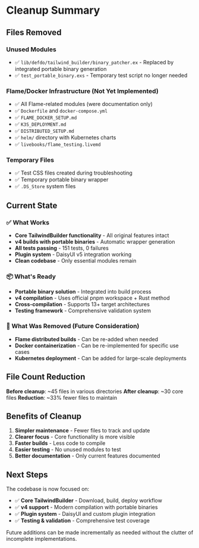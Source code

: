 # Cleanup Summary

## Files Removed

### Unused Modules
- ✅ `lib/defdo/tailwind_builder/binary_patcher.ex` - Replaced by integrated portable binary generation
- ✅ `test_portable_binary.exs` - Temporary test script no longer needed

### Flame/Docker Infrastructure (Not Yet Implemented)
- ✅ All Flame-related modules (were documentation only)
- ✅ `Dockerfile` and `docker-compose.yml`
- ✅ `FLAME_DOCKER_SETUP.md`
- ✅ `K3S_DEPLOYMENT.md`
- ✅ `DISTRIBUTED_SETUP.md`
- ✅ `helm/` directory with Kubernetes charts
- ✅ `livebooks/flame_testing.livemd`

### Temporary Files
- ✅ Test CSS files created during troubleshooting
- ✅ Temporary portable binary wrapper
- ✅ `.DS_Store` system files

## Current State

### ✅ What Works
- **Core TailwindBuilder functionality** - All original features intact
- **v4 builds with portable binaries** - Automatic wrapper generation
- **All tests passing** - 151 tests, 0 failures
- **Plugin system** - DaisyUI v5 integration working
- **Clean codebase** - Only essential modules remain

### 📦 What's Ready
- **Portable binary solution** - Integrated into build process
- **v4 compilation** - Uses official pnpm workspace + Rust method
- **Cross-compilation** - Supports 13+ target architectures
- **Testing framework** - Comprehensive validation system

### 🚧 What Was Removed (Future Consideration)
- **Flame distributed builds** - Can be re-added when needed
- **Docker containerization** - Can be re-implemented for specific use cases
- **Kubernetes deployment** - Can be added for large-scale deployments

## File Count Reduction

**Before cleanup**: ~45 files in various directories
**After cleanup**: ~30 core files
**Reduction**: ~33% fewer files to maintain

## Benefits of Cleanup

1. **Simpler maintenance** - Fewer files to track and update
2. **Clearer focus** - Core functionality is more visible
3. **Faster builds** - Less code to compile
4. **Easier testing** - No unused modules to test
5. **Better documentation** - Only current features documented

## Next Steps

The codebase is now focused on:
- ✅ **Core TailwindBuilder** - Download, build, deploy workflow
- ✅ **v4 support** - Modern compilation with portable binaries
- ✅ **Plugin system** - DaisyUI and custom plugin integration
- ✅ **Testing & validation** - Comprehensive test coverage

Future additions can be made incrementally as needed without the clutter of incomplete implementations.